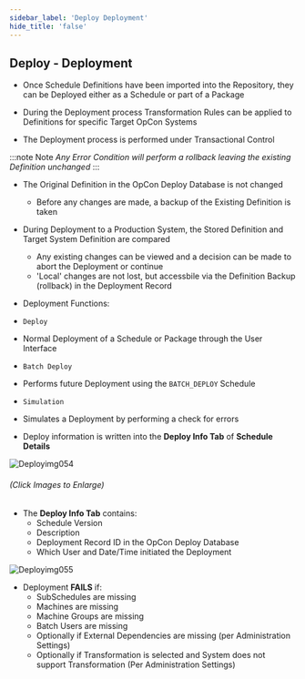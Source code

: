 ```yaml
---
sidebar_label: 'Deploy Deployment'
hide_title: 'false'
---
```


## Deploy - Deployment


* Once Schedule Definitions have been imported into the Repository, they can be Deployed either as a Schedule or part of a Package

* During the Deployment process Transformation Rules can be applied to Definitions for specific Target OpCon Systems

* The Deployment process is performed under Transactional Control

:::note Note
_Any Error Condition will perform a rollback leaving the existing Definition unchanged_
:::

* The Original Definition in the OpCon Deploy Database is not changed
    * Before any changes are made, a backup of the Existing Definition is taken

* During Deployment to a Production System, the Stored Definition and Target System Definition are compared
    * Any existing changes can be viewed and a decision can be made to abort the Deployment or continue
    * 'Local' changes are not lost, but accessbile via the Definition Backup (rollback) in the Deployment Record

* Deployment Functions:

* ```Deploy```

* Normal Deployment of a Schedule or Package through the User Interface

* ```Batch Deploy``` 

* Performs future Deployment using the ```BATCH_DEPLOY``` Schedule

* ```Simulation```

 * Simulates a Deployment by performing a check for errors


* Deploy information is written into the **Deploy Info Tab** of **Schedule Details**

![Deployimg054](/imgdeploy/Deployimg054.png)

###### (Click Images to Enlarge)

* The **Deploy Info Tab** contains:
    * Schedule Version
    * Description
    * Deployment Record ID in the OpCon Deploy Database
    * Which User and Date/Time initiated the Deployment

![Deployimg055](/imgdeploy/Deployimg055.png)

* Deployment **FAILS** if:
    * SubSchedules are missing
    * Machines are missing
    * Machine Groups are missing
    * Batch Users are missing
    * Optionally if External Dependencies are missing (per Administration Settings)
    * Optionally if Transformation is selected and System does not support Transformation (Per Administration Settings)  